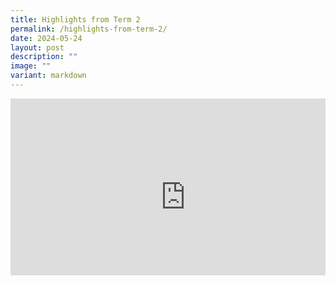 ```yaml
---
title: Highlights from Term 2
permalink: /highlights-from-term-2/
date: 2024-05-24
layout: post
description: ""
image: ""
variant: markdown
---
```

<div style="position: relative; padding-bottom: 56.25%; height: 0; overflow: hidden;">
<iframe allowfullscreen="" allow="accelerometer; autoplay; clipboard-write; encrypted-media; gyroscope; picture-in-picture; web-share" frameborder="0" title="YouTube video player" src="https://www.youtube.com/embed/Ie8lMKvruok?si=Sqj7BCLMNaSSmNNm" height="315" width="560"></iframe>
	</div>